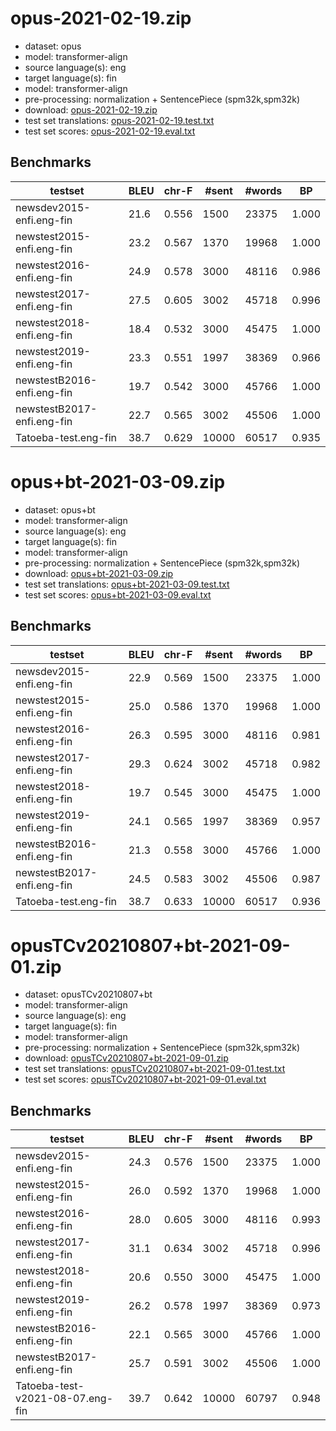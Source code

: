 # opus-2021-02-19.zip

* dataset: opus
* model: transformer-align
* source language(s): eng
* target language(s): fin
* model: transformer-align
* pre-processing: normalization + SentencePiece (spm32k,spm32k)
* download: [opus-2021-02-19.zip](https://object.pouta.csc.fi/Tatoeba-MT-models/eng-fin/opus-2021-02-19.zip)
* test set translations: [opus-2021-02-19.test.txt](https://object.pouta.csc.fi/Tatoeba-MT-models/eng-fin/opus-2021-02-19.test.txt)
* test set scores: [opus-2021-02-19.eval.txt](https://object.pouta.csc.fi/Tatoeba-MT-models/eng-fin/opus-2021-02-19.eval.txt)

## Benchmarks

| testset | BLEU  | chr-F | #sent | #words | BP |
|---------|-------|-------|-------|--------|----|
| newsdev2015-enfi.eng-fin 	| 21.6 	| 0.556 	| 1500 	| 23375 	| 1.000 |
| newstest2015-enfi.eng-fin 	| 23.2 	| 0.567 	| 1370 	| 19968 	| 1.000 |
| newstest2016-enfi.eng-fin 	| 24.9 	| 0.578 	| 3000 	| 48116 	| 0.986 |
| newstest2017-enfi.eng-fin 	| 27.5 	| 0.605 	| 3002 	| 45718 	| 0.996 |
| newstest2018-enfi.eng-fin 	| 18.4 	| 0.532 	| 3000 	| 45475 	| 1.000 |
| newstest2019-enfi.eng-fin 	| 23.3 	| 0.551 	| 1997 	| 38369 	| 0.966 |
| newstestB2016-enfi.eng-fin 	| 19.7 	| 0.542 	| 3000 	| 45766 	| 1.000 |
| newstestB2017-enfi.eng-fin 	| 22.7 	| 0.565 	| 3002 	| 45506 	| 1.000 |
| Tatoeba-test.eng-fin 	| 38.7 	| 0.629 	| 10000 	| 60517 	| 0.935 |






# opus+bt-2021-03-09.zip

* dataset: opus+bt
* model: transformer-align
* source language(s): eng
* target language(s): fin
* model: transformer-align
* pre-processing: normalization + SentencePiece (spm32k,spm32k)
* download: [opus+bt-2021-03-09.zip](https://object.pouta.csc.fi/Tatoeba-MT-models/eng-fin/opus+bt-2021-03-09.zip)
* test set translations: [opus+bt-2021-03-09.test.txt](https://object.pouta.csc.fi/Tatoeba-MT-models/eng-fin/opus+bt-2021-03-09.test.txt)
* test set scores: [opus+bt-2021-03-09.eval.txt](https://object.pouta.csc.fi/Tatoeba-MT-models/eng-fin/opus+bt-2021-03-09.eval.txt)

## Benchmarks

| testset | BLEU  | chr-F | #sent | #words | BP |
|---------|-------|-------|-------|--------|----|
| newsdev2015-enfi.eng-fin 	| 22.9 	| 0.569 	| 1500 	| 23375 	| 1.000 |
| newstest2015-enfi.eng-fin 	| 25.0 	| 0.586 	| 1370 	| 19968 	| 1.000 |
| newstest2016-enfi.eng-fin 	| 26.3 	| 0.595 	| 3000 	| 48116 	| 0.981 |
| newstest2017-enfi.eng-fin 	| 29.3 	| 0.624 	| 3002 	| 45718 	| 0.982 |
| newstest2018-enfi.eng-fin 	| 19.7 	| 0.545 	| 3000 	| 45475 	| 1.000 |
| newstest2019-enfi.eng-fin 	| 24.1 	| 0.565 	| 1997 	| 38369 	| 0.957 |
| newstestB2016-enfi.eng-fin 	| 21.3 	| 0.558 	| 3000 	| 45766 	| 1.000 |
| newstestB2017-enfi.eng-fin 	| 24.5 	| 0.583 	| 3002 	| 45506 	| 0.987 |
| Tatoeba-test.eng-fin 	| 38.7 	| 0.633 	| 10000 	| 60517 	| 0.936 |


# opusTCv20210807+bt-2021-09-01.zip

* dataset: opusTCv20210807+bt
* model: transformer-align
* source language(s): eng
* target language(s): fin
* model: transformer-align
* pre-processing: normalization + SentencePiece (spm32k,spm32k)
* download: [opusTCv20210807+bt-2021-09-01.zip](https://object.pouta.csc.fi/Tatoeba-MT-models/eng-fin/opusTCv20210807+bt-2021-09-01.zip)
* test set translations: [opusTCv20210807+bt-2021-09-01.test.txt](https://object.pouta.csc.fi/Tatoeba-MT-models/eng-fin/opusTCv20210807+bt-2021-09-01.test.txt)
* test set scores: [opusTCv20210807+bt-2021-09-01.eval.txt](https://object.pouta.csc.fi/Tatoeba-MT-models/eng-fin/opusTCv20210807+bt-2021-09-01.eval.txt)

## Benchmarks

| testset | BLEU  | chr-F | #sent | #words | BP |
|---------|-------|-------|-------|--------|----|
| newsdev2015-enfi.eng-fin 	| 24.3 	| 0.576 	| 1500 	| 23375 	| 1.000 |
| newstest2015-enfi.eng-fin 	| 26.0 	| 0.592 	| 1370 	| 19968 	| 1.000 |
| newstest2016-enfi.eng-fin 	| 28.0 	| 0.605 	| 3000 	| 48116 	| 0.993 |
| newstest2017-enfi.eng-fin 	| 31.1 	| 0.634 	| 3002 	| 45718 	| 0.996 |
| newstest2018-enfi.eng-fin 	| 20.6 	| 0.550 	| 3000 	| 45475 	| 1.000 |
| newstest2019-enfi.eng-fin 	| 26.2 	| 0.578 	| 1997 	| 38369 	| 0.973 |
| newstestB2016-enfi.eng-fin 	| 22.1 	| 0.565 	| 3000 	| 45766 	| 1.000 |
| newstestB2017-enfi.eng-fin 	| 25.7 	| 0.591 	| 3002 	| 45506 	| 1.000 |
| Tatoeba-test-v2021-08-07.eng-fin 	| 39.7 	| 0.642 	| 10000 	| 60797 	| 0.948 |

